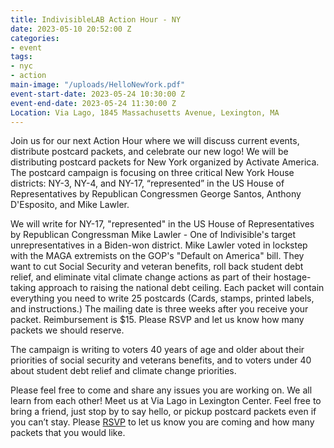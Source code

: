 ```yaml
---
title: IndivisibleLAB Action Hour - NY
date: 2023-05-10 20:52:00 Z
categories:
- event
tags:
- nyc
- action
main-image: "/uploads/HelloNewYork.pdf"
event-start-date: 2023-05-24 10:30:00 Z
event-end-date: 2023-05-24 11:30:00 Z
Location: Via Lago, 1845 Massachusetts Avenue, Lexington, MA
---
```


Join us for our next Action Hour where we will discuss current events, distribute postcard packets, and celebrate our new logo! We will be distributing postcard packets for New York organized by Activate America. The postcard campaign is focusing on three critical New York House districts: NY-3, NY-4, and NY-17, “represented” in the US House of Representatives by Republican Congressmen George Santos, Anthony D'Esposito, and Mike Lawler.

We will write for NY-17, "represented" in the US House of Representatives by Republican Congressman Mike Lawler - One of Indivisible's target unrepresentatives in a Biden-won district. Mike Lawler voted in lockstep with the MAGA extremists on the GOP's "Default on America" bill. They want to cut Social Security and veteran benefits, roll back student debt relief, and eliminate vital climate change actions as part of their hostage-taking approach to raising the national debt ceiling. Each packet will contain everything you need to write 25 postcards (Cards, stamps, printed labels, and instructions.) The mailing date is three weeks after you receive your packet. Reimbursement is $15. Please RSVP and let us know how many packets we should reserve.

The campaign is writing to voters 40 years of age and older about their priorities of social security and veterans benefits, and to voters under 40 about student debt relief and climate change priorities.

Please feel free to come and share any issues you are working on. We all learn from each other! Meet us at Via Lago in Lexington Center. Feel free to bring a friend, just stop by to say hello, or pickup postcard packets even if you can’t stay. Please [RSVP](https://mobilize.us/s/PbqCQb) to let us know you are coming and how many packets that you would like. 